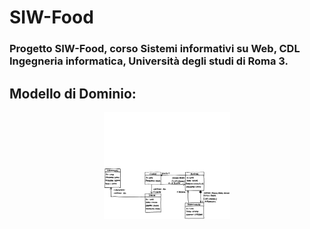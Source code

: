 # SIW-Food

### Progetto SIW-Food, corso Sistemi informativi su Web, CDL Ingegneria informatica, Università degli studi di Roma 3.

## Modello di Dominio:

<p align="center">
<img  title="SIW-Food Domain Model"  alt="SIW-Food Domain Model"  src="/src/main/resources/static/images/README/Domain_Model.png"  width="40%">
</p>